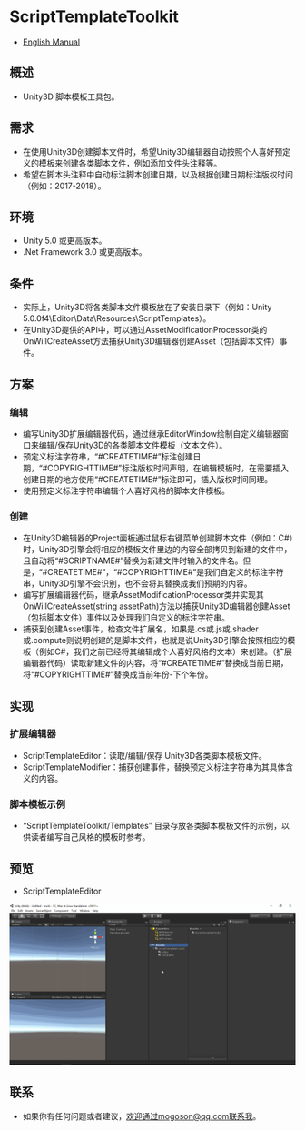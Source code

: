 ﻿# ScriptTemplateToolkit
- [English Manual](./README.md)

## 概述
- Unity3D 脚本模板工具包。

## 需求
- 在使用Unity3D创建脚本文件时，希望Unity3D编辑器自动按照个人喜好预定义的模板来创建各类脚本文件，例如添加文件头注释等。
- 希望在脚本头注释中自动标注脚本创建日期，以及根据创建日期标注版权时间（例如：2017-2018）。

## 环境
- Unity 5.0 或更高版本。
- .Net Framework 3.0 或更高版本。

## 条件
- 实际上，Unity3D将各类脚本文件模板放在了安装目录下（例如：Unity 5.0.0f4\Editor\Data\Resources\ScriptTemplates）。
- 在Unity3D提供的API中，可以通过AssetModificationProcessor类的OnWillCreateAsset方法捕获Unity3D编辑器创建Asset（包括脚本文件）事件。

## 方案
### 编辑
- 编写Unity3D扩展编辑器代码，通过继承EditorWindow绘制自定义编辑器窗口来编辑/保存Unity3D的各类脚本文件模板（文本文件）。
- 预定义标注字符串，“#CREATETIME#”标注创建日期，“#COPYRIGHTTIME#”标注版权时间声明，在编辑模板时，在需要插入创建日期的地方使用“#CREATETIME#”标注即可，插入版权时间同理。
- 使用预定义标注字符串编辑个人喜好风格的脚本文件模板。

### 创建
- 在Unity3D编辑器的Project面板通过鼠标右键菜单创建脚本文件（例如：C#）时，Unity3D引擎会将相应的模板文件里边的内容全部拷贝到新建的文件中，且自动将“#SCRIPTNAME#”替换为新建文件时输入的文件名。但是，“#CREATETIME#”，“#COPYRIGHTTIME#”是我们自定义的标注字符串，Unity3D引擎不会识别，也不会将其替换成我们预期的内容。
- 编写扩展编辑器代码，继承AssetModificationProcessor类并实现其OnWillCreateAsset(string assetPath)方法以捕获Unity3D编辑器创建Asset（包括脚本文件）事件以及处理我们自定义的标注字符串。
- 捕获到创建Asset事件，检查文件扩展名，如果是.cs或.js或.shader或.compute则说明创建的是脚本文件，也就是说Unity3D引擎会按照相应的模板（例如C#，我们之前已经将其编辑成个人喜好风格的文本）来创建。（扩展编辑器代码）读取新建文件的内容，将“#CREATETIME#”替换成当前日期，将“#COPYRIGHTTIME#”替换成当前年份-下个年份。

## 实现
### 扩展编辑器
- ScriptTemplateEditor：读取/编辑/保存 Unity3D各类脚本模板文件。
- ScriptTemplateModifier：捕获创建事件，替换预定义标注字符串为其具体含义的内容。

### 脚本模板示例
- “ScriptTemplateToolkit/Templates” 目录存放各类脚本模板文件的示例，以供读者编写自己风格的模板时参考。

## 预览
- ScriptTemplateEditor

![ScriptTemplateEditor](./Attachments/ScriptTemplateEditor.gif)

## 联系
- 如果你有任何问题或者建议，欢迎通过mogoson@qq.com联系我。